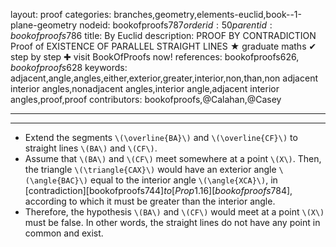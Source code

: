 layout: proof
categories: branches,geometry,elements-euclid,book--1-plane-geometry
nodeid: bookofproofs$787
orderid: 50
parentid: bookofproofs$786
title: By Euclid
description: PROOF BY CONTRADICTION Proof of EXISTENCE OF PARALLEL STRAIGHT LINES &#9733; graduate maths &#10004; step by step &#10010; visit BookOfProofs now!
references: bookofproofs$626,bookofproofs$628
keywords: adjacent,angle,angles,either,exterior,greater,interior,non,than,non adjacent interior angles,nonadjacent angles,interior angle,adjacent interior angles,proof,proof
contributors: bookofproofs,@Calahan,@Casey

---


---

* Extend the segments `\(\overline{BA}\)` and `\(\overline{CF}\)` to straight lines `\(BA\)` and `\(CF\)`. 
* Assume that `\(BA\)` and `\(CF\)` meet somewhere at a point `\(X\)`. Then, the triangle `\(\triangle{CAX}\)` would have an exterior angle `\(\angle{BAC}\)` equal to the interior angle `\(\angle{XCA}\)`, in [contradiction][bookofproofs$744] to [Prop 1.16][bookofproofs$784], according to which it must be greater than the interior angle.
* Therefore, the hypothesis `\(BA\)` and `\(CF\)` would meet at a point `\(X\)` must be false. In other words, the straight lines do not have any point in common and exist.
